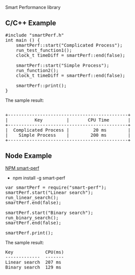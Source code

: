 Smart Performance library

C/C++ Example
----------------

<pre>
#include "smartPerf.h"
int main () {
    smartPerf::start("Complicated Process");
    run_test_function1();
    clock_t timeDiff = smartPerf::end(false);

    smartPerf::start("Simple Process");
    run_function2();
    clock_t timeDiff = smartPerf::end(false);
    
    smartPerf::print();
}
</pre>

The sample result: 

<pre> 
+---------------------------------------------+
|          Key         |       CPU Time       |
+---------------------------------------------+
|  Complicated Process |         20 ms        |
|    Simple Process    |        200 ms        |
+---------------------------------------------+
</pre>

Node Example
----------------
<a href="https://www.npmjs.com/package/smart-perf" target="_blank">NPM smart-perf</a>


 
* npm install -g smart-perf

<pre>
var smartPerf = require("smart-perf");
smartPerf.start("Linear search");
run_linear_search();
smartPerf.end(false);

smartPerf.start("Binary search");
run_binary_search();
smartPerf.end(false);

smartPerf.print();
</pre>

The sample result:

<pre>
Key            CPU(ms)
-------------  -------
Linear search  207 ms
Binary search  129 ms
</pre>
